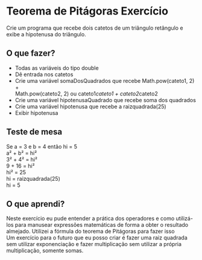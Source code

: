 # Teorema de Pitágoras Exercício

Crie um programa que recebe dois catetos de um triângulo retângulo e exibe a hipotenusa do triângulo.

## O que fazer?
* Todas as variáveis do tipo double                                                
* Dê entrada nos catetos                                                         
* Crie uma variável somaDosQuadrados que recebe Math.pow(cateto1, 2) +           
Math.pow(cateto2, 2) ou cateto1*cateto1 + cateto2*cateto2                        
* Crie uma variável hipotenusaQuadrado que recebe soma dos quadrados             
* Crie uma variável hipotenusa que recebe a raizquadrada(25)                     
* Exibir hipotenusa                                                      

## Teste de mesa                      

Se a = 3 e b = 4 então hi = 5                 
a² + b² = hi²                         
3² + 4² = hi²                         
9 + 16 = hi²                          
hi² = 25                              
hi = raizquadrada(25)                 
hi = 5                                

## O que aprendi?
         
Neste exercício eu pude entender a prática dos operadores e como utilizá-los para manusear expressões matemáticas de forma a obter o resultado almejado. Utilizei a fórmula do teorema de Pitágoras para fazer isso              
Um exercício para o futuro que eu posso criar é fazer uma raiz quadrada sem utilizar exponenciação e fazer multiplicação sem utilizar a própria multiplicação, somente somas.                                                    